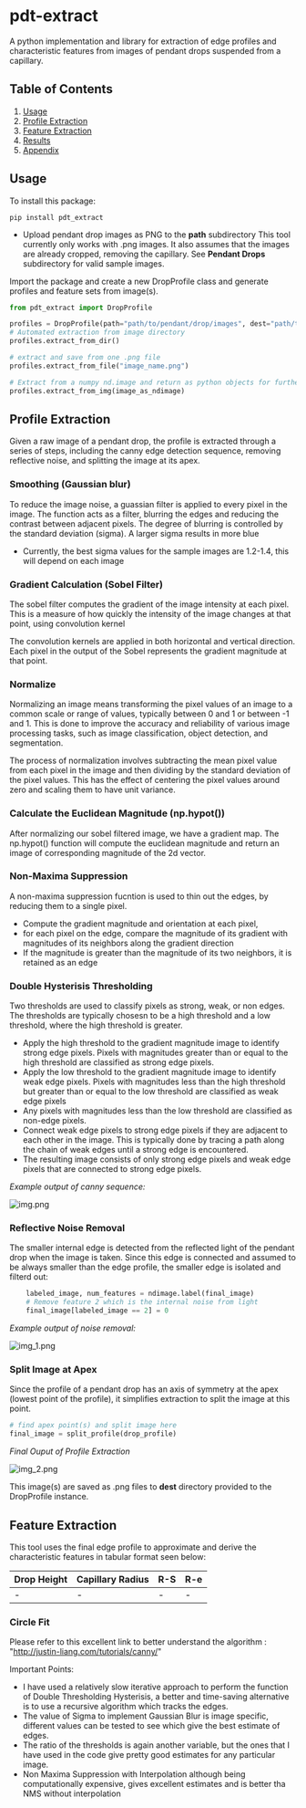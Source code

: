 # pdt-extract
A python implementation and library for extraction of edge profiles and characteristic 
features from images of pendant drops suspended from a capillary.

## Table of Contents
1. [Usage](#usage)
2. [Profile Extraction](#Profile-Extraction)
3. [Feature Extraction](#Feature-Extraction)
4. [Results](#Results)
5. [Appendix](#appendix)

## Usage

To install this package:
```pycon
pip install pdt_extract
```
* Upload pendant drop images as PNG to the **path** subdirectory
This tool currently only works with .png images. It also assumes that the images are already cropped, removing the capillary.
See **Pendant Drops** subdirectory for valid sample images.

Import the package and create a new DropProfile class and generate profiles and feature sets from image(s).
```python
from pdt_extract import DropProfile

profiles = DropProfile(path="path/to/pendant/drop/images", dest="path/to/save/to")
# Automated extraction from image directory
profiles.extract_from_dir()

# extract and save from one .png file
profiles.extract_from_file("image_name.png")

# Extract from a numpy nd.image and return as python objects for further processing
profiles.extract_from_img(image_as_ndimage)
```

## Profile Extraction
Given a raw image of a pendant drop, the profile is extracted through a series of steps, including the canny edge detection sequence, removing reflective noise,
and splitting the image at its apex.
### Smoothing (Gaussian blur)
To reduce the image noise, a guassian filter is applied to every pixel in the image.
The function acts as a filter, blurring the edges and reducing the contrast between adjacent pixels.
The degree of blurring is controlled by the standard deviation (sigma). A larger sigma results in more blue

* Currently, the best sigma values for the sample images are 1.2-1.4, this will depend on each image

### Gradient Calculation (Sobel Filter)
The sobel filter computes the gradient of the image intensity at each pixel. This 
is a measure of how quickly the intensity of the image changes at that point, using convolution kernel

The convolution kernels are applied in both horizontal and vertical direction. Each pixel in the output of the Sobel
represents the gradient magnitude at that point. 

### Normalize 
Normalizing an image means transforming the pixel values of an image to a common scale or range of values, 
typically between 0 and 1 or between -1 and 1. This is done to improve the accuracy and reliability of various image processing tasks, 
such as image classification, object detection, and segmentation.

The process of normalization involves subtracting the mean pixel value from each pixel in the image and then dividing by the standard deviation 
of the pixel values. This has the effect of centering the pixel values around zero and scaling them to have unit variance.

### Calculate the Euclidean Magnitude (np.hypot())
After normalizing our sobel filtered image, we have a gradient map.
The np.hypot() function will compute the euclidean magnitude and return
an image of corresponding magnitude of the 2d vector. 

### Non-Maxima Suppression 
A non-maxima suppression fucntion is used to thin out the edges, by reducing them 
to a single pixel. 

* Compute the gradient magnitude and orientation at each pixel,
* for each pixel on the edge, compare the magnitude of its gradient with magnitudes
of its neighbors along the gradient direction
* If the magnitude is greater than the magnitude of its two neighbors, it is retained as an edge

### Double Hysterisis Thresholding
Two thresholds are used to classify pixels as strong, weak, or non edges. The thresholds
are typically chosesn to be a high threshold and a low threshold, where the high threshold is greater.

* Apply the high threshold to the gradient magnitude image to identify strong edge pixels. 
Pixels with magnitudes greater than or equal to the high threshold are classified as strong edge pixels.
* Apply the low threshold to the gradient magnitude image to identify weak edge pixels. 
Pixels with magnitudes less than the high threshold but greater than or equal to the low threshold are classified as weak edge pixels
* Any pixels with magnitudes less than the low threshold are classified as non-edge pixels.
* Connect weak edge pixels to strong edge pixels if they are adjacent to each other in the image. 
This is typically done by tracing a path along the chain of weak edges until a strong edge is encountered.
* The resulting image consists of only strong edge pixels and weak edge pixels that are connected to strong edge pixels.

*Example output of canny sequence:*


![img.png](doc_imgs/img.png)

### Reflective Noise Removal
The smaller internal edge is detected from the reflected light of the pendant drop when
the image is taken. Since this edge is connected and assumed to be always smaller than the edge profile, the smaller edge is isolated and filterd out:
```python
    labeled_image, num_features = ndimage.label(final_image)
    # Remove feature 2 which is the internal noise from light
    final_image[labeled_image == 2] = 0
```
*Example output of noise removal:*


![img_1.png](doc_imgs/img_1.png)


### Split Image at Apex
Since the profile of a pendant drop has an axis of symmetry at the apex (lowest point of the profile),
it simplifies extraction to split the image at this point. 
```python
# find apex point(s) and split image here
final_image = split_profile(drop_profile)
```

*Final Ouput of Profile Extraction*


![img_2.png](doc_imgs%2Fimg_2.png)

This image(s) are saved as .png files to **dest** directory provided to the DropProfile instance.

## Feature Extraction

This tool uses the final edge profile to approximate and derive the characteristic features in tabular format seen below:

| Drop Height | Capillary Radius | R-S | R-e |
|-------------|------------------|-----|-----|
| -           | -                | -   | -   | 

### Circle Fit

Please refer to this excellent link to better understand the algorithm : "http://justin-liang.com/tutorials/canny/"

Important Points:
- I have used a relatively slow iterative approach to perform the function of Double Thresholding Hysterisis,
  a better and time-saving alternative is to use a recursive algorithm which tracks the edges.
- The value of Sigma to implement Gaussian Blur is image specific, different values can be tested to see which give the best estimate of edges.
- The ratio of the thresholds is again another variable, but the ones that I have used in the code give pretty good estimates for any particular image.
- Non Maxima Suppression with Interpolation although being computationally expensive, gives excellent estimates and is better tha NMS without interpolation
